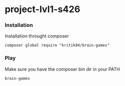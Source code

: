 # project-lvl1-s426

### Installation

Installation throught composer

```
composer global require "kritik94/brain-games"
```

### Play

Make sure you have the composer bin dir in your PATH

```
brain-games
```
